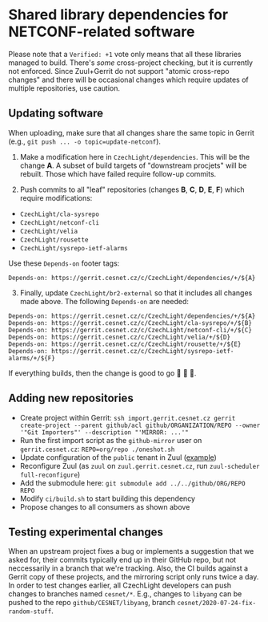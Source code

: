 # Shared library dependencies for NETCONF-related software

Please note that a `Verified: +1` vote only means that all these libraries managed to build.
There's *some* cross-project checking, but it is currently not enforced.
Since Zuul+Gerrit do not support "atomic cross-repo changes" and there will be occasional changes which require updates of multiple repositories, use caution.

## Updating software

When uploading, make sure that all changes share the same topic in Gerrit (e.g., `git push ... -o topic=update-netconf`).

1) Make a modification here in `CzechLight/dependencies`.
This will be the change **A**.
A subset of build targets of "downstream procjets" will be rebuilt.
Those which have failed require follow-up commits.

2) Push commits to all "leaf" repositories (changes **B**, **C**, **D**, **E**, **F**) which require modifications:

- `CzechLight/cla-sysrepo`
- `CzechLight/netconf-cli`
- `CzechLight/velia`
- `CzechLight/rousette`
- `CzechLight/sysrepo-ietf-alarms`

Use these `Depends-on` footer tags:
```shell
Depends-on: https://gerrit.cesnet.cz/c/CzechLight/dependencies/+/${A}
```

3) Finally, update `CzechLight/br2-external` so that it includes all changes made above.
The following `Depends-on` are needed:
```shell
Depends-on: https://gerrit.cesnet.cz/c/CzechLight/dependencies/+/${A}
Depends-on: https://gerrit.cesnet.cz/c/CzechLight/cla-sysrepo/+/${B}
Depends-on: https://gerrit.cesnet.cz/c/CzechLight/netconf-cli/+/${C}
Depends-on: https://gerrit.cesnet.cz/c/CzechLight/velia/+/${D}
Depends-on: https://gerrit.cesnet.cz/c/CzechLight/rousette/+/${E}
Depends-on: https://gerrit.cesnet.cz/c/CzechLight/sysrepo-ietf-alarms/+/${F}
```

If everything builds, then the change is good to go 🌈 🦄 🍻.

## Adding new repositories

- Create project within Gerrit: `ssh import.gerrit.cesnet.cz gerrit create-project --parent github/acl github/ORGANIZATION/REPO --owner '"Git Importers"' --description "'MIRROR: ...'"`
- Run the first import script as the `github-mirror` user on `gerrit.cesnet.cz`: `REPO=org/repo ./oneshot.sh`
- Update configuration of the `public` tenant in Zuul ([example](https://gerrit.cesnet.cz/c/ci/project-config/+/2188))
- Reconfigure Zuul (as `zuul` on `zuul.gerrit.cesnet.cz`, run `zuul-scheduler full-reconfigure`)
- Add the submodule here: `git submodule add ../../github/ORG/REPO REPO`
- Modify `ci/build.sh` to start building this dependency
- Propose changes to all consumers as shown above

## Testing experimental changes

When an upstream project fixes a bug or implements a suggestion that we asked for, their commits typically end up in their GitHub repo, but not neccessarily in a branch that we're tracking.
Also, the CI builds against a Gerrit copy of these projects, and the mirroring script only runs twice a day.
In order to test changes earlier, all CzechLight developers can push changes to branches named `cesnet/*`.
E.g., changes to `libyang` can be pushed to the repo `github/CESNET/libyang`, branch `cesnet/2020-07-24-fix-random-stuff`.
